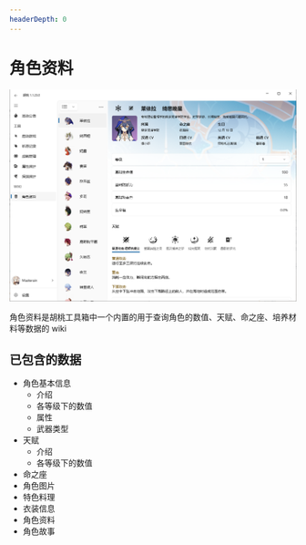 ```yaml
---
headerDepth: 0
---
```


# 角色资料

![](/images/202211/character-wiki.png)

角色资料是胡桃工具箱中一个内置的用于查询角色的数值、天赋、命之座、培养材料等数据的 wiki

## 已包含的数据

- 角色基本信息
  - 介绍
  - 各等级下的数值
  - 属性
  - 武器类型
- 天赋
  - 介绍
  - 各等级下的数值
- 命之座
- 角色图片
- 特色料理
- 衣装信息
- 角色资料
- 角色故事

